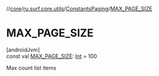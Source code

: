 //[core](../../../index.md)/[ru.surf.core.utils](../index.md)/[ConstantsPaging](index.md)/[MAX_PAGE_SIZE](-m-a-x_-p-a-g-e_-s-i-z-e.md)

# MAX_PAGE_SIZE

[androidJvm]\
const val [MAX_PAGE_SIZE](-m-a-x_-p-a-g-e_-s-i-z-e.md): [Int](https://kotlinlang.org/api/latest/jvm/stdlib/kotlin/-int/index.html) = 100

Max count list items
